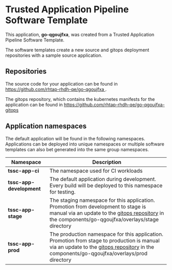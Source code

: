 # Trusted Application Pipeline Software Template

This application, **go-qgoujfxa**, was created from a Trusted Application Pipeline Software Template.

The software templates create a new source and gitops deployment repositories with a sample source application. 

## Repositories

The source code for your application can be found in [https://github.com/rhtap-rhdh-qe/go-qgoujfxa ](https://github.com/rhtap-rhdh-qe/go-qgoujfxa ).
 
The gitops repository, which contains the kubernetes manifests for the application can be found in 
[https://github.com/rhtap-rhdh-qe/go-qgoujfxa-gitops ](https://github.com/rhtap-rhdh-qe/go-qgoujfxa-gitops ) 

## Application namespaces 

The default application will be found in the following namespaces. Applications can be deployed into unique namespaces or multiple software templates can also bet generated into the same group namespaces.  

|  Namespace   |  Description   |  
| -------- | -------- |
| **tssc-app-ci** | The namespace used for CI workloads |
| **tssc-app-development** | The default application during development. Every build will be deployed to this namespace for testing. |
| **tssc-app-stage** | The staging namespace for this application. Promotion from development to stage is manual via an update to the [gitops repository](https://github.com/rhtap-rhdh-qe/go-qgoujfxa-gitops ) in the components/go-qgoujfxa/overlays/stage directory |
| **tssc-app-prod** | The production namespace for this application. Promotion from stage to production is manual via an update to the [gitops repository](https://github.com/rhtap-rhdh-qe/go-qgoujfxa-gitops ) in the components/go-qgoujfxa/overlays/prod directory |